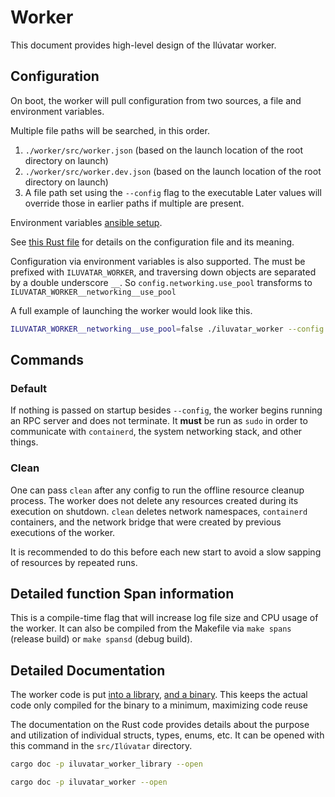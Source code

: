 # Worker

This document provides high-level design of the Ilúvatar worker.

## Configuration

On boot, the worker will pull configuration from two sources, a file and environment variables.

Multiple file paths will be searched, in this order.

1. `./worker/src/worker.json` (based on the launch location of the root directory on launch)
1. `./worker/src/worker.dev.json` (based on the launch location of the root directory on launch)
1. A file path set using the `--config` flag to the executable
Later values will override those in earlier paths if multiple are present.

Environment variables [ansible setup](../ansible/worker.yml).

See [this Rust file](../iluvatar_worker_library/src/worker_api/worker_config.rs) for details on the configuration file and its meaning.

Configuration via environment variables is also supported.
The must be prefixed with `ILUVATAR_WORKER`, and traversing down objects are separated by a double underscore `__`.
So `config.networking.use_pool` transforms to `ILUVATAR_WORKER__networking__use_pool`

A full example of launching the worker would look like this.

```bash
ILUVATAR_WORKER__networking__use_pool=false ./iluvatar_worker --config /my/config/path.json
```

## Commands

### Default

If nothing is passed on startup besides `--config`, the worker begins running an RPC server and does not terminate.
It **must** be run as `sudo` in order to communicate with `containerd`, the system networking stack, and other things.

### Clean

One can pass `clean` after any config to run the offline resource cleanup process.
The worker does not delete any resources created during its execution on shutdown.
`clean` deletes network namespaces, `containerd` containers, and the network bridge that were created by previous executions of the worker.

It is recommended to do this before each new start to avoid a slow sapping of resources by repeated runs.

## Detailed function Span information

This is a compile-time flag that will increase log file size and CPU usage of the worker.
It can also be compiled from the Makefile via `make spans` (release build) or `make spansd` (debug build).

## Detailed Documentation

The worker code is put [into a library](../iluvatar_worker_library/), [and a binary](../iluvatar_worker/).
This keeps the actual code only compiled for the binary to a minimum, maximizing code reuse

The documentation on the Rust code provides details about the purpose and utilization of individual structs, types, enums, etc.
It can be opened with this command in the `src/Ilúvatar` directory.

```bash
cargo doc -p iluvatar_worker_library --open
```

```bash
cargo doc -p iluvatar_worker --open
```
